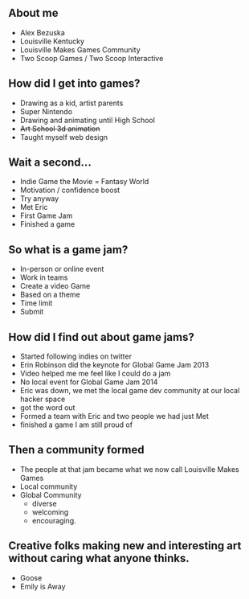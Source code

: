 
## About me
- Alex Bezuska
- Louisville Kentucky
- Louisville Makes Games Community
- Two Scoop Games / Two Scoop Interactive


## How did I get into games?
- Drawing as a kid, artist parents
- Super Nintendo
- Drawing and animating until High School
- ~~Art School 3d animation~~
- Taught myself web design


## Wait a second...
- Indie Game the Movie = Fantasy World
- Motivation / confidence boost
- Try anyway
- Met Eric
- First Game Jam
- Finished a game


## So what is a game jam?
- In-person or online event
- Work in teams
- Create a video Game
- Based on a theme
- Time limit
- Submit


## How did I find out about game jams?
- Started following indies on twitter
- Erin Robinson did the keynote for Global Game Jam 2013
- Video helped me me feel like I could do a jam
- No local event for Global Game Jam 2014
- Eric was down, we met the local game dev community at our local hacker space
- got the word out
- Formed a team with Eric and two people we had just Met
- finished a game I am still proud of


## Then a community formed
- The people at that jam became what we now call Louisville Makes Games
- Local community
- Global Community
  - diverse
  - welcoming
  - encouraging.


## Creative folks making new and interesting art without caring what anyone thinks.
- Goose
- Emily is Away
